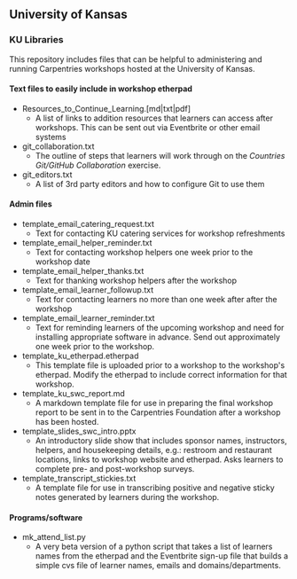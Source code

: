 ## University of Kansas
### KU Libraries

This repository includes files that can be helpful to administering and running  Carpentries workshops hosted at the University of Kansas.

#### Text files to easily include in workshop etherpad
* Resources_to_Continue_Learning.[md|txt|pdf]
    * A list of links to addition resources that learners can access after workshops. This can be sent out via Eventbrite or other email systems
* git_collaboration.txt
    * The outline of steps that learners will work through on the *Countries Git/GitHub Collaboration* exercise.
* git_editors.txt
    * A list of 3rd party editors and how to configure Git to use them

#### Admin files
* template_email_catering_request.txt
    * Text for contacting KU catering services for workshop refreshments
* template_email_helper_reminder.txt
	* Text for contacting workshop helpers one week prior to the workshop date
* template_email_helper_thanks.txt
	* Text for thanking workshop helpers after the workshop
* template_email_learner_followup.txt
	* Text for contacting learners no more than one week after after the workshop
* template_email_learner_reminder.txt
	* Text for reminding learners of the upcoming workshop and need for installing appropriate software in advance. Send out approximately one week prior to the workshop.
* template_ku_etherpad.etherpad
    * This template file is uploaded prior to a workshop to the workshop's etherpad. Modify the etherpad to include correct information for that workshop.
* template_ku_swc_report.md
    * A markdown template file for use in preparing the final workshop report to be sent in to the Carpentries Foundation after a workshop has been hosted.
* template_slides_swc_intro.pptx
    * An introductory slide show that includes sponsor names, instructors, helpers, and housekeeping details, e.g.: restroom and restaurant locations, links to workshop website and etherpad. Asks learners to complete pre- and post-workshop surveys.
* template_transcript_stickies.txt
    * A template file for use in transcribing positive and negative sticky notes generated by learners during the workshop.

#### Programs/software

* mk_attend_list.py
    * A very beta version of a python script that takes a list of learners names from the etherpad and the Eventbrite sign-up file that builds a simple cvs file of learner names, emails and domains/departments.
